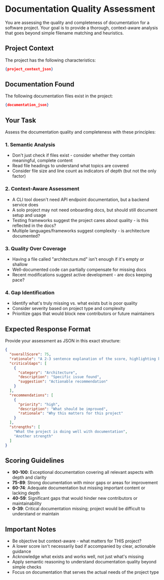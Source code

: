 # Documentation Quality Assessment

You are assessing the quality and completeness of documentation for a software project. Your goal is to provide a thorough, context-aware analysis that goes beyond simple filename matching and heuristics.

## Project Context

The project has the following characteristics:

```json
{project_context_json}
```

## Documentation Found

The following documentation files exist in the project:

```json
{documentation_json}
```

## Your Task

Assess the documentation quality and completeness with these principles:

### 1. Semantic Analysis
- Don't just check if files exist - consider whether they contain meaningful, complete content
- Read file headings to understand what topics are covered
- Consider file size and line count as indicators of depth (but not the only factor)

### 2. Context-Aware Assessment
- A CLI tool doesn't need API endpoint documentation, but a backend service does
- A solo project may not need onboarding docs, but should still document setup and usage
- Testing frameworks suggest the project cares about quality - is this reflected in the docs?
- Multiple languages/frameworks suggest complexity - is architecture documented?

### 3. Quality Over Coverage
- Having a file called "architecture.md" isn't enough if it's empty or shallow
- Well-documented code can partially compensate for missing docs
- Recent modifications suggest active development - are docs keeping pace?

### 4. Gap Identification
- Identify what's truly missing vs. what exists but is poor quality
- Consider severity based on project type and complexity
- Prioritize gaps that would block new contributors or future maintainers

## Expected Response Format

Provide your assessment as JSON in this exact structure:

```json
{
  "overallScore": 75,
  "rationale": "A 2-3 sentence explanation of the score, highlighting key strengths and weaknesses",
  "criticalGaps": [
    {
      "category": "Architecture",
      "description": "Specific issue found",
      "suggestion": "Actionable recommendation"
    }
  ],
  "recommendations": [
    {
      "priority": "high",
      "description": "What should be improved",
      "rationale": "Why this matters for this project"
    }
  ],
  "strengths": [
    "What the project is doing well with documentation",
    "Another strength"
  ]
}
```

## Scoring Guidelines

- **90-100**: Exceptional documentation covering all relevant aspects with depth and clarity
- **75-89**: Strong documentation with minor gaps or areas for improvement
- **60-74**: Adequate documentation but missing important content or lacking depth
- **40-59**: Significant gaps that would hinder new contributors or maintainability
- **0-39**: Critical documentation missing; project would be difficult to understand or maintain

## Important Notes

- Be objective but context-aware - what matters for THIS project?
- A lower score isn't necessarily bad if accompanied by clear, actionable guidance
- Acknowledge what exists and works well, not just what's missing
- Apply semantic reasoning to understand documentation quality beyond simple checks
- Focus on documentation that serves the actual needs of the project type
